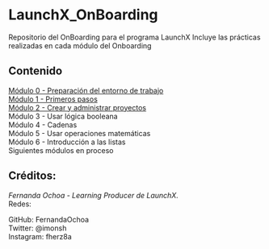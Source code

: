 # LaunchX_OnBoarding
Repositorio del OnBoarding para el programa LaunchX
Incluye las prácticas realizadas en cada módulo del Onboarding

## Contenido
[Módulo 0 - Preparación del entorno de trabajo](Modulo_0/)  
[Módulo 1 - Primeros pasos](Modulo_1/)  
[Módulo 2 - Crear y administrar proyectos](Modulo_2/)  
Módulo 3 - Usar lógica booleana  
Módulo 4 - Cadenas  
Módulo 5 - Usar operaciones matemáticas  
Módulo 6 - Introducción a las listas  
Siguientes módulos en proceso

## Créditos:
*Fernanda Ochoa - Learning Producer de LaunchX.*  
Redes:

GitHub: FernandaOchoa  
Twitter: @imonsh  
Instagram: fherz8a  
